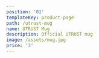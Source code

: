 ```yaml
---
position: '01'
templateKey: product-page
path: /utrust-mug
name: UTRUST Mug
description: Official UTRUST mug
image: /assets/mug.jpg
price: '3'
---
```


